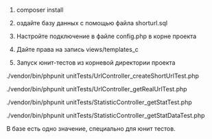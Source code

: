 1. composer install

2. оздайте базу данных с помощью файла shorturl.sql 

3. Настройте подключение в файле config.php в корне проекта 

4. Дайте права на запись views/templates_c

5. Запуск юнит-тестов из корневой директории проекта

./vendor/bin/phpunit unitTests/UrlController_createShortUrlTest.php

./vendor/bin/phpunit unitTests/UrlController_getRealUrlTest.php

./vendor/bin/phpunit unitTests/StatisticController_getStatTest.php

./vendor/bin/phpunit unitTests/StatisticController_getStatDataTest.php

В базе есть одно значение, специально для юнит тестов.